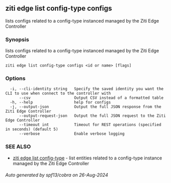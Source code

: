 ## ziti edge list config-type configs

lists configs related to a config-type instanced managed by the Ziti Edge Controller

### Synopsis

lists configs related to a config-type instanced managed by the Ziti Edge Controller

```
ziti edge list config-type configs <id or name> [flags]
```

### Options

```
  -i, --cli-identity string   Specify the saved identity you want the CLI to use when connect to the controller with
      --csv                   Output CSV instead of a formatted table
  -h, --help                  help for configs
  -j, --output-json           Output the full JSON response from the Ziti Edge Controller
      --output-request-json   Output the full JSON request to the Ziti Edge Controller
      --timeout int           Timeout for REST operations (specified in seconds) (default 5)
      --verbose               Enable verbose logging
```

### SEE ALSO

* [ziti edge list config-type](../config-type.md)	 - list entities related to a config-type instance managed by the Ziti Edge Controller

###### Auto generated by spf13/cobra on 26-Aug-2024
